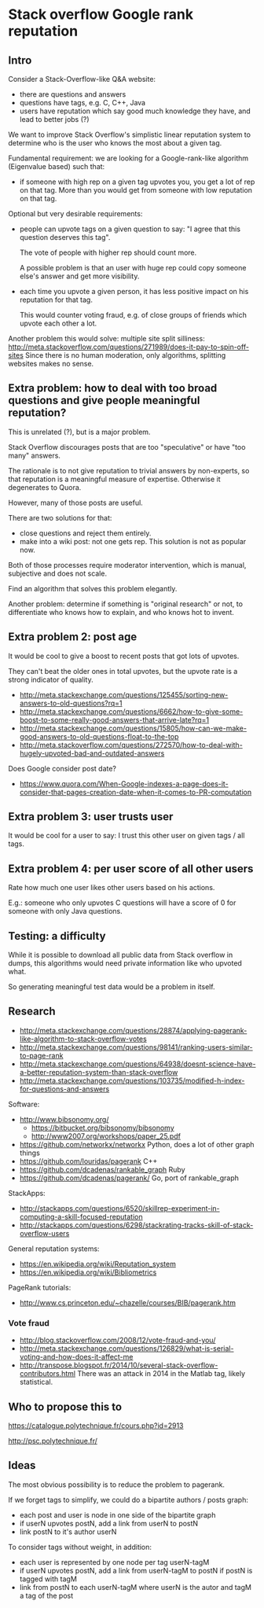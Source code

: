 # Stack overflow Google rank reputation

## Intro

Consider a Stack-Overflow-like Q&A website:

- there are questions and answers
- questions have tags, e.g. C, C++, Java
- users have reputation which say good much knowledge they have, and lead to better jobs (?)

We want to improve Stack Overflow's simplistic linear reputation system to determine who is the user who knows the most about a given tag.

Fundamental requirement: we are looking for a Google-rank-like algorithm (Eigenvalue based) such that:

-   if someone with high rep on a given tag upvotes you, you get a lot of rep on that tag. More than you would get from someone with low reputation on that tag.

Optional but very desirable requirements:

-   people can upvote tags on a given question to say: "I agree that this question deserves this tag".

    The vote of people with higher rep should count more.

    A possible problem is that an user with huge rep could copy someone else's answer and get more visibility.

-   each time you upvote a given person, it has less positive impact on his reputation for that tag.

    This would counter voting fraud, e.g. of close groups of friends which upvote each other a lot.

Another problem this would solve: multiple site split silliness: <http://meta.stackoverflow.com/questions/271989/does-it-pay-to-spin-off-sites> Since there is no human moderation, only algorithms, splitting websites makes no sense.

## Extra problem: how to deal with too broad questions and give people meaningful reputation?

This is unrelated (?), but is a major problem.

Stack Overflow discourages posts that are too "speculative" or have "too many" answers.

The rationale is to not give reputation to trivial answers by non-experts, so that reputation is a meaningful measure of expertise. Otherwise it degenerates to Quora.

However, many of those posts are useful.

There are two solutions for that:

- close questions and reject them entirely.
- make into a wiki post: not one gets rep. This solution is not as popular now.

Both of those processes require moderator intervention, which is manual, subjective and does not scale.

Find an algorithm that solves this problem elegantly.

Another problem: determine if something is "original research" or not, to differentiate who knows how to explain, and who knows hot to invent.

## Extra problem 2: post age

It would be cool to give a boost to recent posts that got lots of upvotes.

They can't beat the older ones in total upvotes, but the upvote rate is a strong indicator of quality.

- http://meta.stackexchange.com/questions/125455/sorting-new-answers-to-old-questions?rq=1
- http://meta.stackexchange.com/questions/6662/how-to-give-some-boost-to-some-really-good-answers-that-arrive-late?rq=1
- http://meta.stackexchange.com/questions/15805/how-can-we-make-good-answers-to-old-questions-float-to-the-top
- http://meta.stackoverflow.com/questions/272570/how-to-deal-with-hugely-upvoted-bad-and-outdated-answers

Does Google consider post date?

- https://www.quora.com/When-Google-indexes-a-page-does-it-consider-that-pages-creation-date-when-it-comes-to-PR-computation

## Extra problem 3: user trusts user

It would be cool for a user to say: I trust this other user on given tags / all tags.

## Extra problem 4: per user score of all other users

Rate how much one user likes other users based on his actions.

E.g.: someone who only upvotes C questions will have a score of 0 for someone with only Java questions.

## Testing: a difficulty

While it is possible to download all public data from Stack overflow in dumps, this algorithms would need private information like who upvoted what.

So generating meaningful test data would be a problem in itself.

## Research

- http://meta.stackexchange.com/questions/28874/applying-pagerank-like-algorithm-to-stack-overflow-votes
- http://meta.stackexchange.com/questions/98141/ranking-users-similar-to-page-rank
- http://meta.stackexchange.com/questions/64938/doesnt-science-have-a-better-reputation-system-than-stack-overflow
- http://meta.stackexchange.com/questions/103735/modified-h-index-for-questions-and-answers

Software:

-   http://www.bibsonomy.org/
    - https://bitbucket.org/bibsonomy/bibsonomy
    - http://www2007.org/workshops/paper_25.pdf
-   https://github.com/networkx/networkx Python, does a lot of other graph things
-   https://github.com/louridas/pagerank C++
-   https://github.com/dcadenas/rankable_graph Ruby
-   https://github.com/dcadenas/pagerank/ Go, port of rankable_graph

StackApps:

- http://stackapps.com/questions/6520/skillrep-experiment-in-computing-a-skill-focused-reputation
- http://stackapps.com/questions/6298/stackrating-tracks-skill-of-stack-overflow-users

General reputation systems:

- https://en.wikipedia.org/wiki/Reputation_system
- https://en.wikipedia.org/wiki/Bibliometrics

PageRank tutorials:

- http://www.cs.princeton.edu/~chazelle/courses/BIB/pagerank.htm

### Vote fraud

- <http://blog.stackoverflow.com/2008/12/vote-fraud-and-you/>
- <http://meta.stackexchange.com/questions/126829/what-is-serial-voting-and-how-does-it-affect-me>
- <http://transpose.blogspot.fr/2014/10/several-stack-overflow-contributors.html> There was an attack in 2014 in the Matlab tag, likely statistical.

## Who to propose this to

<https://catalogue.polytechnique.fr/cours.php?id=2913>

<http://psc.polytechnique.fr/>

## Ideas

The most obvious possibility is to reduce the problem to pagerank.

If we forget tags to simplify, we could do a bipartite authors / posts graph:

- each post and user is node in one side of the bipartite graph
- if userN upvotes postN, add a link from userN to postN
- link postN to it's author userN

To consider tags without weight, in addition:

- each user is represented by one node per tag userN-tagM
- if userN upvotes postN, add a link from userN-tagM to postN if postN is tagged with tagM
- link from postN to each userN-tagM where userN is the autor and tagM a tag of the post
